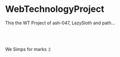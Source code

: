 # WebTechnologyProject

This the WT Project of ash-047, LazySloth and path... 
<br/><br/><br/><br/><br/>
We Simps for marks :)
